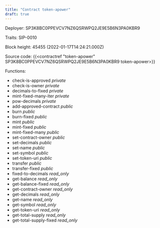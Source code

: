 ```yaml
---
title: "Contract token-apower"
draft: true
---
```

Deployer: SP3K8BC0PPEVCV7NZ6QSRWPQ2JE9E5B6N3PA0KBR9

Traits:
 SIP-0010



Block height: 45455 (2022-01-17T14:24:21.000Z)

Source code: {{<contractref "token-apower" SP3K8BC0PPEVCV7NZ6QSRWPQ2JE9E5B6N3PA0KBR9 token-apower>}}

Functions:

* check-is-approved _private_
* check-is-owner _private_
* decimals-to-fixed _private_
* mint-fixed-many-iter _private_
* pow-decimals _private_
* add-approved-contract _public_
* burn _public_
* burn-fixed _public_
* mint _public_
* mint-fixed _public_
* mint-fixed-many _public_
* set-contract-owner _public_
* set-decimals _public_
* set-name _public_
* set-symbol _public_
* set-token-uri _public_
* transfer _public_
* transfer-fixed _public_
* fixed-to-decimals _read_only_
* get-balance _read_only_
* get-balance-fixed _read_only_
* get-contract-owner _read_only_
* get-decimals _read_only_
* get-name _read_only_
* get-symbol _read_only_
* get-token-uri _read_only_
* get-total-supply _read_only_
* get-total-supply-fixed _read_only_
